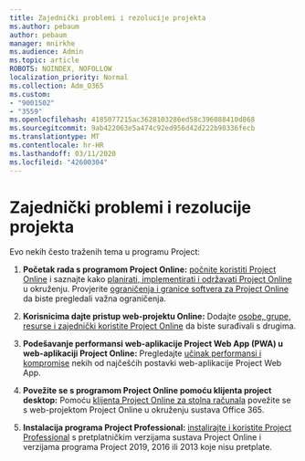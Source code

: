 ```yaml
---
title: Zajednički problemi i rezolucije projekta
ms.author: pebaum
author: pebaum
manager: mnirkhe
ms.audience: Admin
ms.topic: article
ROBOTS: NOINDEX, NOFOLLOW
localization_priority: Normal
ms.collection: Adm_O365
ms.custom:
- "9001502"
- "3559"
ms.openlocfilehash: 4185077215ac3628103286ed58c396088410d868
ms.sourcegitcommit: 9ab422063e5a474c92ed956d42d222b90336fecb
ms.translationtype: MT
ms.contentlocale: hr-HR
ms.lasthandoff: 03/11/2020
ms.locfileid: "42600304"
---
```

# <a name="project-common-issues-and-resolutions"></a>Zajednički problemi i rezolucije projekta

Evo nekih često traženih tema u programu Project:

1. **Početak rada s programom Project Online:**  [počnite koristiti Project Online](https://docs.microsoft.com/ProjectOnline/get-started-with-project-online) i saznajte kako [planirati, implementirati i održavati Project Online](https://docs.microsoft.com/projectonline/project-online) u okruženju. Provjerite [ograničenja i granice softvera za Project Online](https://docs.microsoft.com/ProjectOnline/project-online-software-boundaries-and-limits) da biste pregledali važna ograničenja.

2. **Korisnicima dajte pristup web-projektu Online:** Dodajte [osobe, grupe, resurse i zajednički koristite Project Online](https://docs.microsoft.com/projectonline/step-2-add-people-to-project-online) da biste surađivali s drugima. 

3. **Podešavanje performansi web-aplikacije Project Web App (PWA) u web-aplikaciji Project Online:** Pregledajte [učinak performansi i kompromise](https://docs.microsoft.com/projectonline/tune-project-online-performance) nekih od najčešćih postavki web-aplikacije Project Web App.

4. **Povežite se s programom Project Online pomoću klijenta project desktop:** Pomoću [klijenta Project Online za stolna računala](https://docs.microsoft.com/projectonline/connect-to-project-online-with-the-project-online-desktop-client) povežite se s web-projektom Project Online u okruženju sustava Office 365. 

5. **Instalacija programa Project Professional:** [instalirajte i koristite Project Professional](https://support.office.com/en-us/article/install-project-7059249b-d9fe-4d61-ab96-5c5bf435f281?ui=en-US&rs=en-US&ad=US) s pretplatničkim verzijama sustava Project Online i verzijama programa Project 2019, 2016 ili 2013 koje nisu pretplate.
